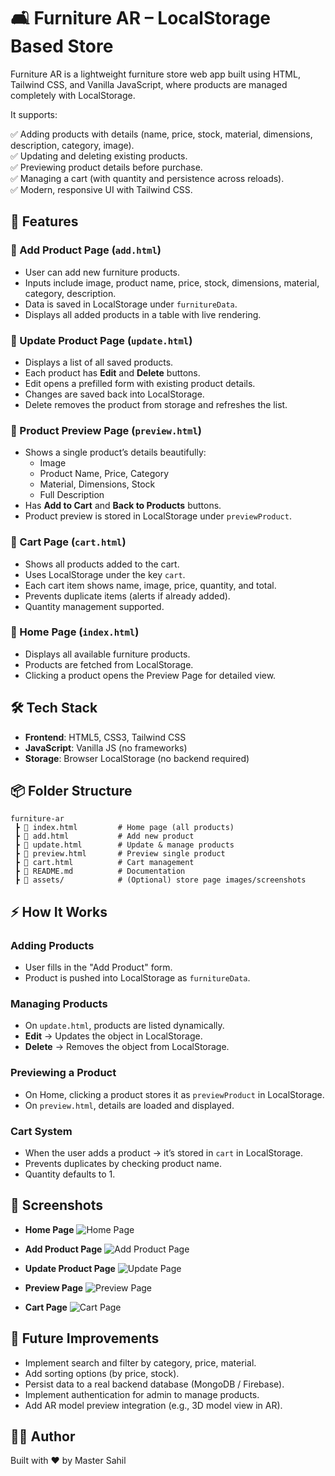 # 🛋️ Furniture AR – LocalStorage Based Store

Furniture AR is a lightweight furniture store web app built using HTML, Tailwind CSS, and Vanilla JavaScript, where products are managed completely with LocalStorage.

It supports:

✅ Adding products with details (name, price, stock, material, dimensions, description, category, image).  
✅ Updating and deleting existing products.  
✅ Previewing product details before purchase.  
✅ Managing a cart (with quantity and persistence across reloads).  
✅ Modern, responsive UI with Tailwind CSS.

## 🚀 Features

### 🔹 Add Product Page (`add.html`)
- User can add new furniture products.
- Inputs include image, product name, price, stock, dimensions, material, category, description.
- Data is saved in LocalStorage under `furnitureData`.
- Displays all added products in a table with live rendering.

### 🔹 Update Product Page (`update.html`)
- Displays a list of all saved products.
- Each product has **Edit** and **Delete** buttons.
- Edit opens a prefilled form with existing product details.
- Changes are saved back into LocalStorage.
- Delete removes the product from storage and refreshes the list.

### 🔹 Product Preview Page (`preview.html`)
- Shows a single product’s details beautifully:
  - Image
  - Product Name, Price, Category
  - Material, Dimensions, Stock
  - Full Description
- Has **Add to Cart** and **Back to Products** buttons.
- Product preview is stored in LocalStorage under `previewProduct`.

### 🔹 Cart Page (`cart.html`)
- Shows all products added to the cart.
- Uses LocalStorage under the key `cart`.
- Each cart item shows name, image, price, quantity, and total.
- Prevents duplicate items (alerts if already added).
- Quantity management supported.

### 🔹 Home Page (`index.html`)
- Displays all available furniture products.
- Products are fetched from LocalStorage.
- Clicking a product opens the Preview Page for detailed view.

## 🛠️ Tech Stack

- **Frontend**: HTML5, CSS3, Tailwind CSS
- **JavaScript**: Vanilla JS (no frameworks)
- **Storage**: Browser LocalStorage (no backend required)

## 📦 Folder Structure

```plaintext
furniture-ar
 ┣ 📜 index.html         # Home page (all products)
 ┣ 📜 add.html           # Add new product
 ┣ 📜 update.html        # Update & manage products
 ┣ 📜 preview.html       # Preview single product
 ┣ 📜 cart.html          # Cart management
 ┣ 📜 README.md          # Documentation
 ┣ 📂 assets/            # (Optional) store page images/screenshots
 ```


## ⚡ How It Works

### Adding Products
- User fills in the "Add Product" form.
- Product is pushed into LocalStorage as `furnitureData`.

### Managing Products
- On `update.html`, products are listed dynamically.
- **Edit** → Updates the object in LocalStorage.
- **Delete** → Removes the object from LocalStorage.

### Previewing a Product
- On Home, clicking a product stores it as `previewProduct` in LocalStorage.
- On `preview.html`, details are loaded and displayed.

### Cart System
- When the user adds a product → it’s stored in `cart` in LocalStorage.
- Prevents duplicates by checking product name.
- Quantity defaults to 1.

## 📸 Screenshots

- **Home Page**
    ![Home Page](images/home.png)

- **Add Product Page**
    ![Add Product Page](images/add.png)

- **Update Product Page**
    ![Update Page](images/update.png)

- **Preview Page**
    ![Preview Page](images/product.png)

- **Cart Page**
    ![Cart Page](images/cart.png)

## 🔮 Future Improvements
- Implement search and filter by category, price, material.
- Add sorting options (by price, stock).
- Persist data to a real backend database (MongoDB / Firebase).
- Implement authentication for admin to manage products.
- Add AR model preview integration (e.g., 3D model view in AR).

## 👨‍💻 Author
Built with ❤️ by Master Sahil